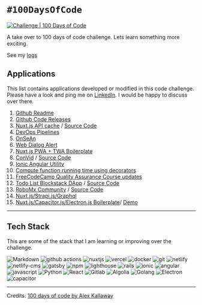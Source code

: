 # `#100DaysOfCode`

[![Challenge | 100 Days of Code](https://img.shields.io/static/v1?label=Challenge&labelColor=384357&message=100%20Days%20of%20Code&color=00b4ee&style=for-the-badge&link=https://www.100daysofcode.com)](https://www.100daysofcode.com)

A take over to 100 days of code challenge. Lets learn something more exciting.

See my [logs](LOGS.md)

## Applications

This list contains applications developed or modified in this code challenge. Please have a look and ping me on [LinkedIn](https://www.linkedin.com/in/mexsonfernandes/). I would be happy to discuss over there.

1. [Github Readme](https://github.com/MexsonFernandes/MexsonFernandes)
2. [Github Code Releases](https://github.com/MexsonFernandes/100daysofcode/blob/master/.github/workflows/)
3. [Nuxt.js API cache](https://nuxt-ssr-api-cache.vercel.app/) / [Source Code](https://github.com/MexsonFernandes/nuxt-ssr-api-cache)
4. [DevOps Pipelines](https://github.com/MexsonFernandes/devops-pipelines)
5. [OnSeAn](https://github.com/RoboMx/OnSeAn)
6. [Web Dialog Alert](https://github.com/RoboMx/web-dialog-alert)
7. [Nuxt.js PWA + TWA Boilerplate](https://github.com/MexsonFernandes/nuxtjs-pwa-twa-boilerplate)
8. [ConVid](https://convid.robomx.tech) / [Source Code](https://gitlab.com/robomx/bbb-greenlight-ui)
9. [Ionic Angular Utility](https://github.com/MexsonFernandes/ionic.utils)
10. [Compute function running time using decorators](https://github.com/MexsonFernandes/func-time)
11. [FreeCodeCamp Quality Assurance Course updates](https://github.com/MexsonFernandes/freecodecamp-quality-assurance)
12. [Todo List Blockstack DApp](https://blockstack-todo-dapp.netlify.app/) / [Source Code](https://github.com/MexsonFernandes/blockstack-todos)
13. [RoboMx Community](https://robomx.tech/) / [Source Code](https://gitlab.com/robomx/community)
14. [Nuxt.js/Strapi.js/Graphql](https://github.com/MexsonFernandes/nuxtjs-strapi-graphql-apollo-ssr)
15. [Nuxt.js/Capacitor.js/Electron.js Boilerplate](https://github.com/MexsonFernandes/nuxt-capacitor-app)/ [Demo](https://nuxt-capacitor-app.vercel.app/)
---

## Tech Stack

This are some of the stack that I am learning or improving over the challenge.

<p>
    <img alt="Markdown" src="https://img.shields.io/badge/Markdown-000?logo=markdown&logoColor=white">
    <img alt="github actions" src="https://img.shields.io/badge/-Github_Actions-256dde?logo=github-actions&logoColor=white" />
    <img alt="nuxtjs" src="https://img.shields.io/badge/-Nuxt.js-41b883?logo=nuxt.js&logoColor=white" />
    <img alt="vercel" src="https://img.shields.io/badge/-Vercel-000?logo=vercel&logoColor=white"/>
    <img alt="docker" src="https://img.shields.io/badge/-Docker-2580f7?logo=docker&logoColor=white"/>
    <img alt="git" src="https://img.shields.io/badge/-Git-F1502F?logo=git&logoColor=white"/>
    <img alt="netlify" src="https://img.shields.io/badge/-Netlify-white?logo=netlify&logoColor=39adbb"/>
    <img alt="netlify-cms" src="https://img.shields.io/badge/-Netlify CMS-000?logo=netlify&logoColor=c3f249"/>
    <img alt="gatsby" src="https://img.shields.io/badge/-Gatsby-fff?logo=gatsby&logoColor=542c85"/>
    <img alt="npm" src="https://img.shields.io/badge/-NPM-CB3837?logo=npm&logoColor=white" />
    <img alt="lighthouse" src="https://img.shields.io/badge/-Lighthouse-2F4DF7?logo=lighthouse&logoColor=white" />
    <img alt="rails" src="https://img.shields.io/badge/-Ruby on Rails-CC0000?logo=ruby&logoColor=white" />
    <img alt="ionic" src="https://img.shields.io/badge/-Ionic-4586f7?logo=ionic&logoColor=white" />
    <img alt="angular" src="https://img.shields.io/badge/-Angular-d82d2f?logo=angular&logoColor=white" />
    <img alt="javascript" src="https://img.shields.io/badge/-JavaScript-F0DB4F?logo=javascript&logoColor=white" />
    <img alt="Python" src="https://img.shields.io/badge/-Python-306998?logo=python&logoColor=white" />
    <img alt="React" src="https://img.shields.io/badge/-React-000?logo=react&logoColor=61DBFB" />
    <img alt="Gitlab" src="https://img.shields.io/badge/-Gitlab-000?logo=gitlab&logoColor=61DBFB" />
    <img alt="Algolia" src="https://img.shields.io/badge/-Algolia-fff?logo=algolia&logoColor=61DBFB" />
    <img alt="Golang" src="https://img.shields.io/badge/-Golang-fff?logo=go&logoColor=29beb0" />
    <img alt="Electron" src="https://img.shields.io/badge/-Electron-a4e5f0?logo=electron&logoColor=fff" /> 
    <img alt="capacitor" src="https://img.shields.io/badge/-Capacitor.js-55b6f7?logo=capacitor&logoColor=white" />
 </p>
 
--------------
Credits: [100 days of code by Alex Kallaway](https://github.com/kallaway/100-days-of-code)
